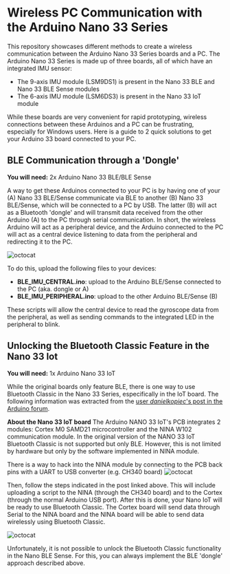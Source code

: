 # Wireless PC Communication with the Arduino Nano 33 Series
This repository showcases different methods to create a wireless communication between the Arduino Nano 33 Series boards and a PC. The Arduino Nano 33 Series is made up of three boards, all of which have an integrated IMU sensor:

- The 9-axis IMU module (LSM9DS1) is present in the Nano 33 BLE and Nano 33 BLE Sense modules
- The 6-axis IMU module (LSM6DS3) is present in the Nano 33 IoT module

While these boards are very convenient for rapid prototyping, wireless connections between these Arduinos and a PC can be frustrating, especially for Windows users. Here is a guide to 2 quick solutions to get your Arduino 33 board connected to your PC.

## BLE Communication through a 'Dongle'
**You will need:** 2x Arduino Nano 33 BLE/BLE Sense

A way to get these Arduinos connected to your PC is by having one of your (A) Nano 33 BLE/Sense communicate via BLE to another (B) Nano 33 BLE/Sense, which will be connected to a PC by USB. The latter (B) will act as a Bluetooth 'dongle' and will transmit data received from the other Arduino (A) to the PC through serial communication. In short, the wireless Arduino will act as a peripheral device, and the Arduino connected to the PC will act as a central device listening to data from the peripheral and redirecting it to the PC.

![octocat](https://github.com/pili-zhangqiu/Wireless-PC-Communication-with-the-Arduino-Nano-33-Series/blob/main/img/Arduino_BLE-IMU.jpg)

To do this, upload the following files to your devices:
- **BLE_IMU_CENTRAL.ino**: upload to the Arduino BLE/Sense connected to the PC (aka. dongle or A)
- **BLE_IMU_PERIPHERAL.ino**: upload to the other Arduino BLE/Sense (B)

These scripts will allow the central device to read the gyroscope data from the peripheral, as well as sending commands to the integrated LED in the peripheral to blink.

## Unlocking the Bluetooth Classic Feature in the Nano 33 Iot
**You will need:** 1x Arduino Nano 33 IoT

While the original boards only feature BLE, there is one way to use Bluetooth Classic in the Nano 33 Series, especifically in the IoT board. The following information was extracted from the [user *danielkopiec*'s post in the Arduino forum][1].

**About the Nano 33 IoT board**
The Arduino NANO 33 IoT's PCB integrates 2 modules: Cortex M0 SAMD21 microcontroller and the NINA W102 communication module. In the original version of the NANO 33 IoT Bluetooth Classic is not supported but only BLE. However, this is not limited by hardware but only by the software implemented in NINA module. 

There is a way to hack into the NINA module by connecting to the PCB back pins with a UART to USB converter (e.g. CH340 board)
![octocat](https://github.com/pili-zhangqiu/Wireless-PC-Communication-with-the-Arduino-Nano-33-Series/blob/main/img/IoT33_NINAProgram.jpg)

Then, follow the steps indicated in the post linked above. This will include uploading a script to the NINA (through the CH340 board) and to the Cortex (through the normal Arduino USB port). After this is done, your Nano IoT will be ready to use Bluetooth Classic. The Cortex board will send data through Serial to the NINA board and the NINA board will be able to send data wirelessly using Bluetooth Classic.

![octocat](https://github.com/pili-zhangqiu/Wireless-PC-Communication-with-the-Arduino-Nano-33-Series/blob/main/img/FlexSleeve_BTDataFlow.jpg)

Unfortunately, it is not possible to unlock the Bluetooth Classic functionality in the Nano BLE Sense. For this, you can always implement the BLE 'dongle' approach described above.

[1]: https://www.youtube.com/watch?v=4OFo_bktEWM

